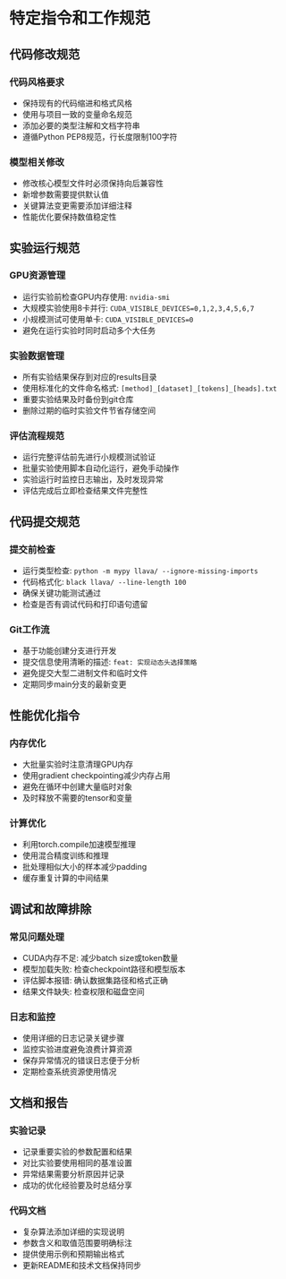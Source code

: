 # 特定指令和工作规范

## 代码修改规范

### 代码风格要求
- 保持现有的代码缩进和格式风格
- 使用与项目一致的变量命名规范
- 添加必要的类型注解和文档字符串
- 遵循Python PEP8规范，行长度限制100字符

### 模型相关修改
- 修改核心模型文件时必须保持向后兼容性
- 新增参数需要提供默认值
- 关键算法变更需要添加详细注释
- 性能优化要保持数值稳定性

## 实验运行规范

### GPU资源管理
- 运行实验前检查GPU内存使用: `nvidia-smi`
- 大规模实验使用8卡并行: `CUDA_VISIBLE_DEVICES=0,1,2,3,4,5,6,7`
- 小规模测试可使用单卡: `CUDA_VISIBLE_DEVICES=0`
- 避免在运行实验时同时启动多个大任务

### 实验数据管理
- 所有实验结果保存到对应的results目录
- 使用标准化的文件命名格式: `[method]_[dataset]_[tokens]_[heads].txt`
- 重要实验结果及时备份到git仓库
- 删除过期的临时实验文件节省存储空间

### 评估流程规范
- 运行完整评估前先进行小规模测试验证
- 批量实验使用脚本自动化运行，避免手动操作
- 实验运行时监控日志输出，及时发现异常
- 评估完成后立即检查结果文件完整性

## 代码提交规范

### 提交前检查
- 运行类型检查: `python -m mypy llava/ --ignore-missing-imports`
- 代码格式化: `black llava/ --line-length 100`
- 确保关键功能测试通过
- 检查是否有调试代码和打印语句遗留

### Git工作流
- 基于功能创建分支进行开发
- 提交信息使用清晰的描述: `feat: 实现动态头选择策略`
- 避免提交大型二进制文件和临时文件
- 定期同步main分支的最新变更

## 性能优化指令

### 内存优化
- 大批量实验时注意清理GPU内存
- 使用gradient checkpointing减少内存占用
- 避免在循环中创建大量临时对象
- 及时释放不需要的tensor和变量

### 计算优化
- 利用torch.compile加速模型推理
- 使用混合精度训练和推理
- 批处理相似大小的样本减少padding
- 缓存重复计算的中间结果

## 调试和故障排除

### 常见问题处理
- CUDA内存不足: 减少batch size或token数量
- 模型加载失败: 检查checkpoint路径和模型版本
- 评估脚本报错: 确认数据集路径和格式正确
- 结果文件缺失: 检查权限和磁盘空间

### 日志和监控
- 使用详细的日志记录关键步骤
- 监控实验进度避免浪费计算资源
- 保存异常情况的错误日志便于分析
- 定期检查系统资源使用情况

## 文档和报告

### 实验记录
- 记录重要实验的参数配置和结果
- 对比实验要使用相同的基准设置
- 异常结果需要分析原因并记录
- 成功的优化经验要及时总结分享

### 代码文档
- 复杂算法添加详细的实现说明
- 参数含义和取值范围要明确标注
- 提供使用示例和预期输出格式
- 更新README和技术文档保持同步